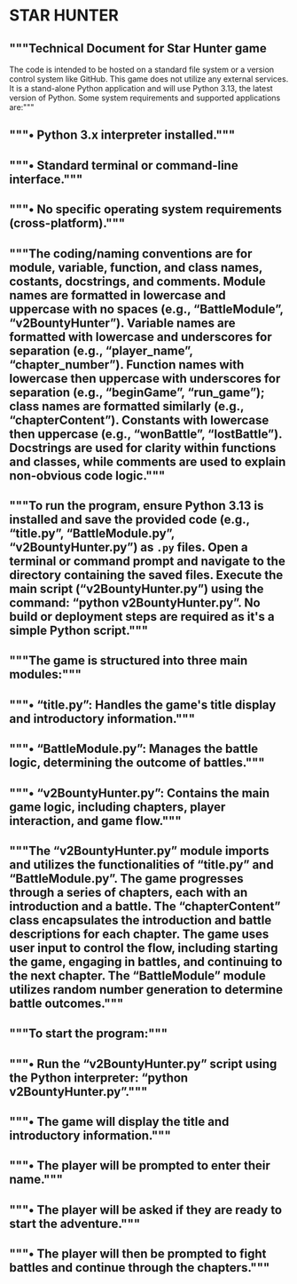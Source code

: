 # STAR HUNTER

## """Technical Document for Star Hunter game
The code is intended to be hosted on a standard file system or a version control system like GitHub. This game does not utilize any external services. It is a stand-alone Python application and will use Python 3.13, the latest version of Python. Some system requirements and supported applications are:"""
## """•	Python 3.x interpreter installed."""
## """•	Standard terminal or command-line interface."""
## """•	No specific operating system requirements (cross-platform)."""

## """The coding/naming conventions are for module, variable, function, and class names, costants, docstrings, and comments. Module names are formatted in lowercase and uppercase with no spaces (e.g., “BattleModule”, “v2BountyHunter”). Variable names are formatted with lowercase and underscores for separation (e.g., “player_name”, “chapter_number”). Function names with lowercase then uppercase with underscores for separation (e.g., “beginGame”, “run_game”); class names are formatted similarly (e.g., “chapterContent”). Constants with lowercase then uppercase (e.g., “wonBattle”, “lostBattle”). Docstrings are used for clarity within functions and classes, while comments are used to explain non-obvious code logic."""

## """To run the program, ensure Python 3.13 is installed and save the provided code (e.g., “title.py”, “BattleModule.py”, “v2BountyHunter.py”) as `.py` files. Open a terminal or command prompt and navigate to the directory containing the saved files. Execute the main script (“v2BountyHunter.py”) using the command: “python v2BountyHunter.py”. No build or deployment steps are required as it's a simple Python script."""

## """The game is structured into three main modules:"""
## """•	“title.py”: Handles the game's title display and introductory information."""
## """•	“BattleModule.py”: Manages the battle logic, determining the outcome of battles."""
## """•	“v2BountyHunter.py”: Contains the main game logic, including chapters, player interaction, and game flow."""

## """The “v2BountyHunter.py” module imports and utilizes the functionalities of “title.py” and “BattleModule.py”. The game progresses through a series of chapters, each with an introduction and a battle. The “chapterContent” class encapsulates the introduction and battle descriptions for each chapter. The game uses user input to control the flow, including starting the game, engaging in battles, and continuing to the next chapter. The “BattleModule” module utilizes random number generation to determine battle outcomes.""" 

## """To start the program:"""
## """•	Run the “v2BountyHunter.py” script using the Python interpreter: “python v2BountyHunter.py”."""
## """•	The game will display the title and introductory information."""
## """•	The player will be prompted to enter their name."""
## """•	The player will be asked if they are ready to start the adventure."""
## """•	The player will then be prompted to fight battles and continue through the chapters."""
